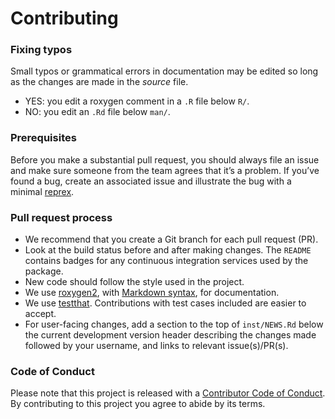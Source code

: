 # Contributing

### Fixing typos

Small typos or grammatical errors in documentation may be edited so long as the
changes are made in the _source_ file.

*  YES: you edit a roxygen comment in a `.R` file below `R/`.
*  NO: you edit an `.Rd` file below `man/`.

### Prerequisites

Before you make a substantial pull request, you should always file an issue and
make sure someone from the team agrees that it’s a problem. If you’ve found a
bug, create an associated issue and illustrate the bug with a minimal
[reprex](https://www.tidyverse.org/help/#reprex).

### Pull request process

*  We recommend that you create a Git branch for each pull request (PR).
*  Look at the build status before and after making changes.
The `README` contains badges for any continuous integration services used
by the package.
*  New code should follow the style used in the project.
*  We use [roxygen2](https://cran.r-project.org/package=roxygen2), with
[Markdown syntax](https://cran.r-project.org/web/packages/roxygen2/vignettes/markdown.html),
for documentation.
*  We use [testthat](https://cran.r-project.org/package=testthat). Contributions
with test cases included are easier to accept.
*  For user-facing changes, add a section to the top of `inst/NEWS.Rd` below the
current development version header describing the changes made followed by your
username, and links to relevant issue(s)/PR(s).

### Code of Conduct

Please note that this project is released with a
[Contributor Code of Conduct](CODE_OF_CONDUCT.md). By contributing to this
project you agree to abide by its terms.
